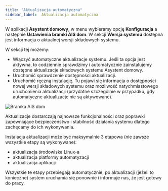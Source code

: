 ```yaml
---
title: "Aktualizacja automatyczna"
sidebar_label:  Aktualizacja automatyczna
---
```



W aplikacji **Asystent domowy**, w menu wybieramy opcję **Konfiguracja** a następnie **Ustawienia bramki AIS dom**. W sekcji **Wersja systemu** dostępna jest informacja o aktualnej wersji składowych systemu.


W sekcji tej możemy:
- Włączyć automatyczne aktualizacje systemu. Jeśli ta opcja jest aktywna, to codziennie sprawdzimy i automatycznie zainstalujemy dostępne aktualizacje składowych systemu Asystent domowy.
- Uruchomić sprawdzenie dostępności aktualizacji.
- Uruchomić ręczną instalację. Tu pojawi się informacja o dostępności nowej wersji składowych systemu oraz możliwość natychmiastowego uruchomienia aktualizacji (przydatne szczególnie w przypadku, gdy automatyczne aktualizacje nie są aktywowane).

![Bramka AIS dom](/AIS-docs/img/en/frontend/new_version_info.png)

Aktualizacje dostarczają najnowsze funkcjonalności oraz poprawki zapewniające bezpieczeństwo i stabilność działania systemu dlatego zachęcamy do ich wykonywania.



Instalacja aktualizacji może być maksymalnie 3 etapowa (nie zawsze wszystkie etapy są wykonywane):
- aktualizacja środowiska Linux-a
- aktualizacja platformy automatyzacji
- aktualizacja aplikacji

Wszystkie te etapy przebiegają automatycznie, po aktualizacji (jeżeli to konieczne) system uruchamia się ponownie i informuje nas, że  jest gotowy do pracy.
